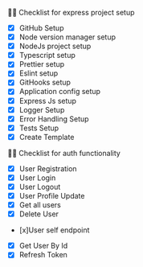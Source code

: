 🧑‍💻 Checklist for express project setup

- [x] GitHub Setup
- [x] Node version manager setup
- [x] NodeJs project setup
- [x] Typescript setup
- [x] Prettier setup
- [x] Eslint setup
- [x] GitHooks setup
- [x] Application config setup
- [x] Express Js setup
- [x] Logger Setup
- [x] Error Handling Setup
- [x] Tests Setup
- [x] Create Template

🧑‍💻 Checklist for auth functionality

- [x] User Registration
- [x] User Login
- [x] User Logout
- [x] User Profile Update
- [x] Get all users
- [x] Delete User
- [x]User self endpoint
- [x] Get User By Id
- [x] Refresh Token
